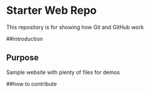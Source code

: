 # Starter Web Repo

This repository is for showing how Git and GitHub work

##introduction

## Purpose

Sample website with plenty of files for demos

##how to contribute